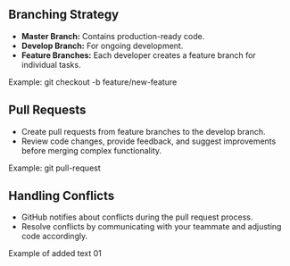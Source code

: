 
## Branching Strategy
- **Master Branch:** Contains production-ready code.
- **Develop Branch:** For ongoing development.
- **Feature Branches:** Each developer creates a feature branch for individual tasks.

Example:
git checkout -b feature/new-feature

## Pull Requests
- Create pull requests from feature branches to the develop branch.
- Review code changes, provide feedback, and suggest improvements before merging complex functionality.

Example:
git pull-request

## Handling Conflicts
- GitHub notifies about conflicts during the pull request process.
- Resolve conflicts by communicating with your teammate and adjusting code accordingly.


Example of added text 01

